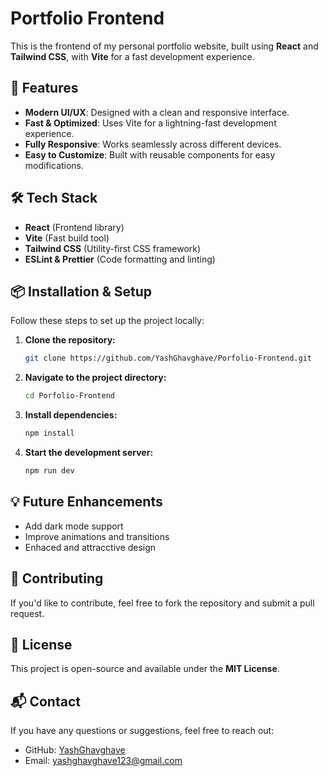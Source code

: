 # Portfolio Frontend

This is the frontend of my personal portfolio website, built using **React** and **Tailwind CSS**, with **Vite** for a fast development experience.

## 🚀 Features

- **Modern UI/UX**: Designed with a clean and responsive interface.
- **Fast & Optimized**: Uses Vite for a lightning-fast development experience.
- **Fully Responsive**: Works seamlessly across different devices.
- **Easy to Customize**: Built with reusable components for easy modifications.

## 🛠️ Tech Stack

- **React** (Frontend library)
- **Vite** (Fast build tool)
- **Tailwind CSS** (Utility-first CSS framework)
- **ESLint & Prettier** (Code formatting and linting)

## 📦 Installation & Setup

Follow these steps to set up the project locally:

1. **Clone the repository:**
   ```sh
   git clone https://github.com/YashGhavghave/Porfolio-Frontend.git
   ```
2. **Navigate to the project directory:**
   ```sh
   cd Porfolio-Frontend
   ```
3. **Install dependencies:**
   ```sh
   npm install
   ```
4. **Start the development server:**
   ```sh
   npm run dev
   ```

## 💡 Future Enhancements

- Add dark mode support
- Improve animations and transitions
- Enhaced and attracctive design

## 🤝 Contributing

If you'd like to contribute, feel free to fork the repository and submit a pull request.

## 📜 License

This project is open-source and available under the **MIT License**.

## 📬 Contact

If you have any questions or suggestions, feel free to reach out:
- GitHub: [YashGhavghave](https://github.com/YashGhavghave)
- Email: yashghavghave123@gmail.com
  

